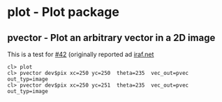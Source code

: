 # plot - Plot package

## pvector - Plot an arbitrary vector in a 2D image

This is a test for [#42](https://github.com/iraf-community/iraf/issues/42)
(originally reported ad [iraf.net](http://iraf.net/forum/viewtopic.php?showtopic=1469841)

```
cl> plot
cl> pvector dev$pix xc=250 yc=250  theta=235  vec_out=pvec out_typ=image
cl> pvector dev$pix xc=250 yc=251  theta=235  vec_out=pvec out_typ=image
```

